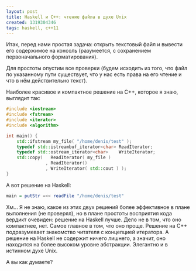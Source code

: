 ```yaml
---
layout: post
title: Haskell и C++: чтение файла в духе Unix
created: 1319304346
tags: haskell, c++11
---
```

<!--break-->
Итак, перед нами простая задача: открыть текстовый файл и вывести его содержимое на консоль (разумеется, с сохранением первоначального форматирования). 

Для простоты опустим все проверки (будем исходить из того, что файл по указанному пути существует, что у нас есть права на его чтение и что в нём действительно текст).

Наиболее красивое и компактное решение на C++, которое я знаю, выглядит так:

```cpp
#include <iostream>
#include <fstream>
#include <iterator>
#include <algorithm>

int main() {
    std::ifstream my_file( "/home/denis/test" );
    typedef std::istreambuf_iterator<char> ReadIterator;
    typedef std::ostream_iterator<char>    WriteIterator;
    std::copy(   ReadIterator( my_file )
               , ReadIterator()
               , WriteIterator( std::cout ) );
}
```

А вот решение на Haskell:

```haskell
main = putStr =<< readFile "/home/denis/test" 
```

Хм... Я не знаю, какое из этих двух решений более эффективное в плане выполнения (не проверял), но в плане простоты восприятия кода вердикт очевиден: решение на Haskell лучше. Дело не в том, что оно компактнее, нет. Самое главное в том, что оно проще. Решение на C++ подразумевает знакомство читателя с концепцией итератора. А решение на Haskell не содержит ничего лишнего, а значит, оно находится на более высоком уровне абстракции. Элегантно и в истинном духе Unix.

А вы как думаете?
